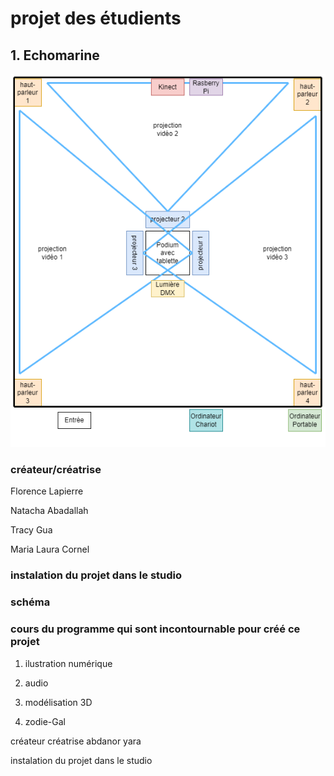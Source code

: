 # projet des étudients 

## 1. Echomarine

![image du schéma](media/shema.png)


### créateur/créatrise

Florence Lapierre 

Natacha Abadallah

Tracy Gua

Maria Laura Cornel

### instalation du projet dans le studio



### schéma

### cours du programme qui sont incontournable pour créé ce projet
1. ilustration numérique 
2. audio
3. modélisation 3D

2. zodie-Gal


créateur créatrise 
abdanor yara

instalation du projet dans le studio
